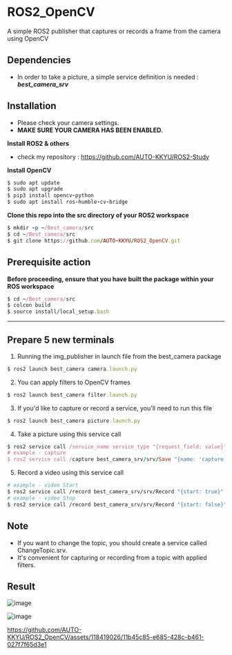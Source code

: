 # ROS2_OpenCV
A simple ROS2 publisher that captures or records a frame from the camera using OpenCV

## Dependencies 
- In order to take a picture, a simple service definition is needed : ***best_camera_srv***

## Installation
- Please check your camera settings.
- **MAKE SURE YOUR CAMERA HAS BEEN ENABLED.**

**Install ROS2 & others**
- check my repository : https://github.com/AUTO-KKYU/ROS2-Study

**Install OpenCV**
```ruby
$ sudo apt update
$ sudo apt upgrade
$ pip3 install opencv-python
$ sudo apt install ros-humble-cv-bridge
```

**Clone this repo into the src directory of your ROS2 workspace**
```ruby
$ mkdir -p ~/Best_camera/src
$ cd ~/Best_camera/src
$ git clone https://github.com/AUTO-KKYU/ROS2_OpenCV.git
```
## Prerequisite action

**Before proceeding, ensure that you have built the package within your ROS workspace**
```ruby
$ cd ~/Best_camera/src
$ colcon build
$ source install/local_setup.bash
```
---

## Prepare 5 new terminals 
1. Running the img_publisher in launch file from the best_camera package
```ruby
$ ros2 launch best_camera camera.launch.py 
```

2. You can apply filters to OpenCV frames
   
```ruby
$ ros2 launch best_camera filter.launch.py 
```

3. If you'd like to capture or record a service, you'll need to run this file
```ruby
$ ros2 launch best_camera picture.launch.py 
```

4. Take a picture using this service call
```ruby
$ ros2 service call /service_name service_type "{request_field: value}"
# example - capture
$ ros2 service call /capture best_camera_srv/srv/Save "{name: 'capture.jpg'}"
```
5. Record a video using this service call
```sh
# example - video Start
$ ros2 service call /record best_camera_srv/srv/Record "{start: true}"
# example - video Stop
$ ros2 service call /record best_camera_srv/srv/Record "{start: false}"
```

## Note
- If you want to change the topic, you should create a service called ChangeTopic.srv.
- It's convenient for capturing or recording from a topic with applied filters.

## Result
![image](https://github.com/AUTO-KKYU/ROS2_OpenCV/assets/118419026/cb2b8506-fc1e-4ad6-9a4e-05b9fe21dacc)

![image](https://github.com/AUTO-KKYU/ROS2_OpenCV/assets/118419026/d6cd55c5-0205-4449-90b4-3b815bba2170)

https://github.com/AUTO-KKYU/ROS2_OpenCV/assets/118419026/11b45c85-e685-428c-b461-027f7f65d3e1



